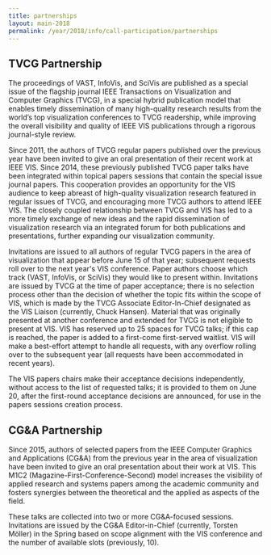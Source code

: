 ```yaml
---
title: partnerships
layout: main-2018
permalink: /year/2018/info/call-participation/partnerships
---
```


## TVCG Partnership

The proceedings of VAST, InfoVis, and SciVis are published as a special issue of the flagship journal IEEE Transactions on Visualization and Computer Graphics (TVCG), in a special hybrid publication model that enables timely dissemination of many high-quality research results from the world’s top visualization conferences to TVCG readership, while improving the overall visibility and quality of IEEE VIS publications through a rigorous journal-style review. 

Since 2011, the authors of TVCG regular papers published over the previous year have been invited to give an oral presentation of their recent work at IEEE VIS. Since 2014, these previously published TVCG paper talks have been integrated within topical papers sessions that contain the special issue journal papers. This cooperation provides an opportunity for the VIS audience to keep abreast of high-quality visualization research featured in regular issues of TVCG, and encouraging more TVCG authors to attend IEEE VIS. The closely coupled relationship between TVCG and VIS has led to a more timely exchange of new ideas and the rapid dissemination of visualization research via an integrated forum for both publications and presentations, further expanding our visualization community.

Invitations are issued to all authors of regular TVCG papers in the area of visualization that appear before June 15 of that year; subsequent requests roll over to the next year's VIS conference. Paper authors choose which track (VAST, InfoVis, or SciVis) they would like to present within. Invitations are issued by TVCG at the time of paper acceptance; there is no selection process other than the decision of whether the topic fits within the scope of VIS, which is made by the TVCG Associate Editor-In-Chief designated as the VIS Liaison (currently, Chuck Hansen). Material that was originally presented at another conference and extended for TVCG is not eligible to present at VIS. VIS has reserved up to 25 spaces for TVCG talks; if this cap is reached, the paper is added to a first-come first-served waitlist. VIS will make a best-effort attempt to handle all requests, with any overflow rolling over to the subsequent year (all requests have been accommodated in recent years). 

The VIS papers chairs make their acceptance decisions independently, without access to the list of requested talks; it is provided to them on June 20, after the first-round acceptance decisions are announced, for use in the papers sessions creation process. 

## CG&A Partnership
	
Since 2015, authors of selected papers from the IEEE Computer Graphics and Applications (CG&A) from the previous year in the area of visualization have been invited to give an oral presentation about their work at VIS. This M1C2 (Magazine-First-Conference-Second) model increases the visibility of applied research and systems papers among the academic community and fosters synergies between the theoretical and the applied as aspects of the field.

These talks are collected into two or more CG&A-focused sessions. Invitations are issued by the CG&A Editor-in-Chief (currently, Torsten Möller) in the Spring based on scope alignment with the VIS conference and the number of available slots (previously, 10). 
